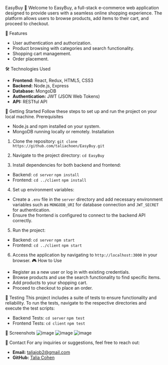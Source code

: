 EasyBuy 🛒
Welcome to EasyBuy,
a full-stack e-commerce web application designed to provide users with a seamless online shopping experience.
The platform allows users to browse products,
add items to their cart,
and proceed to checkout.

🎯 Features
- User authentication and authorization.
- Product browsing with categories and search functionality.
- Shopping cart management.
- Order placement.

🛠️ Technologies Used
- **Frontend:** React, Redux, HTML5, CSS3
- **Backend:** Node.js, Express
- **Database:** MongoDB
- **Authentication:** JWT (JSON Web Tokens)
- **API:** RESTful API

🚀 Getting Started
Follow these steps to set up and run the project on your local machine.
Prerequisites
- Node.js and npm installed on your system.
- MongoDB running locally or remotely.
Installation
1. Clone the repository:
`git clone https://github.com/taliachoen/EasyBuy.git`

2. Navigate to the project directory:
`cd EasyBuy`

3. Install dependencies for both backend and frontend:
- Backend:
`cd server`
`npm install`
- Frontend:
`cd ../client`
`npm install`

4. Set up environment variables:
- Create a `.env` file in the `server` directory and add necessary environment variables such as `MONGODB_URI` for database connection and `JWT_SECRET` for authentication.
- Ensure the frontend is configured to connect to the backend API correctly.

5. Run the project:
- Backend:
`cd server`
`npm start`
- Frontend:
`cd ../client`
`npm start`

6. Access the application by navigating to `http://localhost:3000` in your browser.
🎮 How to Use
- Register as a new user or log in with existing credentials.
- Browse products and use the search functionality to find specific items.
- Add products to your shopping cart.
- Proceed to checkout to place an order.

🧪 Testing
This project includes a suite of tests to ensure functionality and reliability.
To run the tests, navigate to the respective directories and execute the test scripts:
- Backend Tests:
`cd server`
`npm test`
- Frontend Tests:
`cd client`
`npm test`

📸 Screenshots
![image](https://github.com/user-attachments/assets/21f7f60d-1cd5-4cc0-8e20-e70ca301f759)
![image](https://github.com/user-attachments/assets/2811174c-a39b-4cd2-8bd4-b08dcd06a9f0)
![image](https://github.com/user-attachments/assets/0957a6bf-b85b-45df-a6f9-35e18f9d1d48)

📧 Contact
For any inquiries or suggestions, feel free to reach out:
- **Email:** taliajob2@gmail.com
- **GitHub:** [Talia Cohen](https://github.com/taliachoen)
